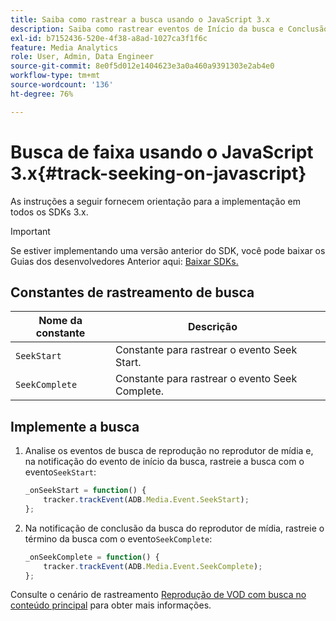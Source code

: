 ```yaml
---
title: Saiba como rastrear a busca usando o JavaScript 3.x
description: Saiba como rastrear eventos de Início da busca e Conclusão da busca usando o SDK do Media em aplicativos de navegador (JS 3.x).
exl-id: b7152436-520e-4f38-a8ad-1027ca3f1f6c
feature: Media Analytics
role: User, Admin, Data Engineer
source-git-commit: 8e0f5d012e1404623e3a0a460a9391303e2ab4e0
workflow-type: tm+mt
source-wordcount: '136'
ht-degree: 76%

---
```


# Busca de faixa usando o JavaScript 3.x{#track-seeking-on-javascript}

As instruções a seguir fornecem orientação para a implementação em todos os SDKs 3.x.

>[!IMPORTANT]
>
>Se estiver implementando uma versão anterior do SDK, você pode baixar os Guias dos desenvolvedores Anterior aqui: [Baixar SDKs.](/help/sdk-implement/download-sdks.md)

## Constantes de rastreamento de busca

| Nome da constante | Descrição     |
|---|---|
| `SeekStart` | Constante para rastrear o evento Seek Start. |
| `SeekComplete` | Constante para rastrear o evento Seek Complete. |

## Implemente a busca

1. Analise os eventos de busca de reprodução no reprodutor de mídia e, na notificação do evento de início da busca, rastreie a busca com o evento`SeekStart`:

   ```js
   _onSeekStart = function() {
       tracker.trackEvent(ADB.Media.Event.SeekStart);
   };
   ```

1. Na notificação de conclusão da busca do reprodutor de mídia, rastreie o término da busca com o evento`SeekComplete`:

   ```js
   _onSeekComplete = function() {
       tracker.trackEvent(ADB.Media.Event.SeekComplete);
   };
   ```

Consulte o cenário de rastreamento [Reprodução de VOD com busca no conteúdo principal](/help/sdk-implement/tracking-scenarios/vod-seeking.md) para obter mais informações.
